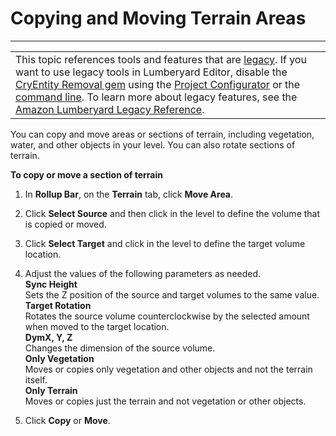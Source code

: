 # Copying and Moving Terrain Areas<a name="terrain-copy"></a>


****  

|  | 
| --- |
| This topic references tools and features that are [legacy](https://docs.aws.amazon.com/lumberyard/latest/userguide/ly-glos-chap.html#legacy)\. If you want to use legacy tools in Lumberyard Editor, disable the [CryEntity Removal gem](https://docs.aws.amazon.com/lumberyard/latest/userguide/gems-system-cryentity-removal-gem.html) using the [Project Configurator](https://docs.aws.amazon.com/lumberyard/latest/userguide/configurator-intro.html) or the [command line](https://docs.aws.amazon.com/lumberyard/latest/userguide/lmbr-exe.html)\. To learn more about legacy features, see the [Amazon Lumberyard Legacy Reference](https://docs.aws.amazon.com/lumberyard/latest/legacyreference/)\. | 

You can copy and move areas or sections of terrain, including vegetation, water, and other objects in your level\. You can also rotate sections of terrain\.

**To copy or move a section of terrain**

1. In **Rollup Bar**, on the **Terrain** tab, click **Move Area**\.

1. Click **Select Source** and then click in the level to define the volume that is copied or moved\.

1. Click **Select Target** and click in the level to define the target volume location\.

1. Adjust the values of the following parameters as needed\.  
**Sync Height**  
Sets the Z position of the source and target volumes to the same value\.  
**Target Rotation**  
Rotates the source volume counterclockwise by the selected amount when moved to the target location\.  
**DymX, Y, Z**  
Changes the dimension of the source volume\.  
**Only Vegetation**  
Moves or copies only vegetation and other objects and not the terrain itself\.  
**Only Terrain**  
Moves or copies just the terrain and not vegetation or other objects\.

1. Click **Copy** or **Move**\.